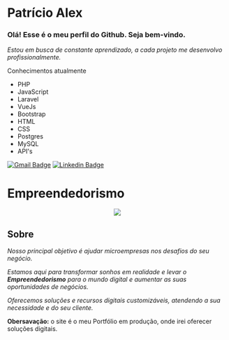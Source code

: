 # Patrício Alex
### Olá! Esse é o meu perfil do Github. Seja bem-vindo.

 *Estou em busca de constante aprendizado, a cada projeto me desenvolvo profissionalmente.*

  
Conhecimentos atualmente
* PHP 
* JavaScript 
* Laravel 
* VueJs
* Bootstrap 
* HTML 
* CSS 
* Postgres 
* MySQL 
* API's 

[![Gmail Badge](https://img.shields.io/badge/-Gmail-c14438?style=flat-square&logo=Gmail&logoColor=white&link=mailto:patricioalex96@gmail.com)](mailto:patricioalex96@gmail.com)
[![Linkedin Badge](https://img.shields.io/badge/-LinkedIn-blue?style=flat-square&logo=Linkedin&logoColor=white&link=https://www.linkedin.com/in/patr%C3%ADcio-alex-219279118/)](https://www.linkedin.com/in/patr%C3%ADcio-alex-219279118/)
 

# Empreendedorismo
<p align="center">
  <a href="https://devopsstudio.com.br" target="_blank">
      <img src="https://user-images.githubusercontent.com/46056058/115574331-e921cd00-a297-11eb-9b38-6c5db44cf9a9.png" />
  </a>
</p>


## Sobre

*Nosso principal objetivo é ajudar microempresas nos desafios do seu negócio.*

*Estamos aqui para transformar sonhos em realidade e levar o **Empreendedorismo** para o mundo digital e aumentar as suas oportunidades de negócios.*

*Oferecemos soluções e recursos digitais  customizáveis, atendendo a sua necessidade e do seu cliente.*


**Obersavação:** o site é o meu Portfólio em produção, onde irei oferecer soluções digitais.

